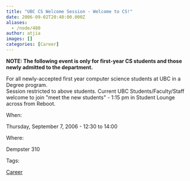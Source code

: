 ```yaml
---
title: "UBC CS Welcome Session - Welcome to CS!"
date: 2006-09-02T20:40:00.000Z
aliases:
  - /node/480
author: atjia
images: []
categories: [Career]
---
```


**NOTE: The following event is only for first-year CS students and those newly admitted to the department.**

For all newly-accepted first year computer science students at UBC in a Degree program. \
Session restricted to above students. Current UBC Students/Faculty/Staff welcome to join "meet the new students" - 1:15 pm in Student Lounge across from Reboot.

When: 

Thursday, September 7, 2006 - 12:30 to 14:00

Where: 

Dempster 310

Tags: 

[Career](/career)
